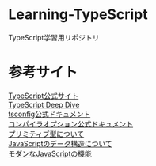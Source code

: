 # Learning-TypeScript
TypeScript学習用リポジトリ

# 参考サイト
[TypeScript公式サイト](https://www.typescriptlang.org/docs/handbook/basic-types.html#enum) <br>
[TypeScript Deep Dive](https://typescript-jp.gitbook.io/deep-dive/type-system) <br>
[tsconfig公式ドキュメント](https://www.typescriptlang.org/docs/handbook/tsconfig-json.html) <br>
[コンパイラオプション公式ドキュメント](https://www.typescriptlang.org/docs/handbook/compiler-options.html) <br>
[プリミティブ型について](https://developer.mozilla.org/ja/docs/Glossary/Primitive) <br>
[JavaScriptのデータ構造について](https://developer.mozilla.org/ja/docs/Web/JavaScript/Data_structures) <br>
[モダンなJavaScriptの機能](https://typescript-jp.gitbook.io/deep-dive/future-javascript) <br>
